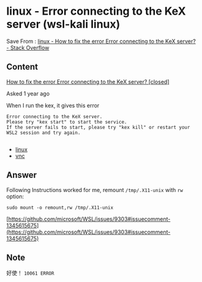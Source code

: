 # linux - Error connecting to the KeX server (wsl-kali linux)
Save From : [linux - How to fix the error Error connecting to the KeX server? - Stack Overflow](https://stackoverflow.com/questions/70577819/how-to-fix-the-error-error-connecting-to-the-kex-server) 

## Content
[How to fix the error Error connecting to the KeX server? \[closed\]](/questions/70577819/how-to-fix-the-error-error-connecting-to-the-kex-server)

Asked 1 year ago


When I run the kex, it gives this error

```
Error connecting to the KeX server.
Please try "kex start" to start the service.
If the server fails to start, please try "kex kill" or restart your WSL2 session and try again.
    

```

*   [linux](/questions/tagged/linux "show questions tagged 'linux'")
*   [vnc](/questions/tagged/vnc "show questions tagged 'vnc'")

Answer 
-----------

Following Instructions worked for me, remount `/tmp/.X11-unix` with `rw` option:

```
sudo mount -o remount,rw /tmp/.X11-unix

```

[https://github.com/microsoft/WSL/issues/9303#issuecomment-1345615675](https://github.com/microsoft/WSL/issues/9303#issuecomment-1345615675)

## Note

好使！ `10061 ERROR`
